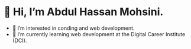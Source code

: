 # 👋 Hi, I’m Abdul Hassan Mohsini.
  
- 👀 I’m interested in conding and web development.
- 🌱 I’m currently learning web development at the Digital Career Institute (DCI).
